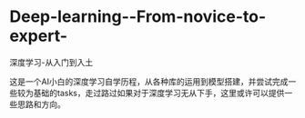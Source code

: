 # Deep-learning--From-novice-to-expert-
深度学习-从入门到入土

这是一个AI小白的深度学习自学历程，从各种库的运用到模型搭建，并尝试完成一些较为基础的tasks，走过路过如果对于深度学习无从下手，这里或许可以提供一些思路和方向。
